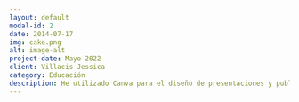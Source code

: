 ```yaml
---
layout: default
modal-id: 2
date: 2014-07-17
img: cake.png
alt: image-alt
project-date: Mayo 2022
client: Villacis Jessica
category: Educación
description: He utilizado Canva para el diseño de presentaciones y publicaciones en redes sociales, considerando que es una herramienta en línea gratuita, al tener conocimientos básicos de diseño gráfico puedo sacar el máximo provecho de dicha herramienta digital.
---
```

